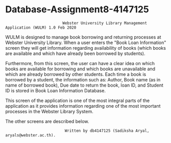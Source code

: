 # Database-Assignment8-4147125
                             Webster University Library Management Application (WULM) 1.0 Feb 2020
WULM is designed to manage book borrowing and returning processes at Webster University Library. When a user enters the "Book Loan Information" screen they will get information regarding availability of books (which books are available and which have already been borrowed by students).

Furthermore, from this screen, the user can have a clear idea on which books are available for borrowing and which books are unavailable and which are already borrowed by other students. Each time a book is borrowed by a student, the information such as: Author, Book name (as in name of borrowed book), Due date to return the book, loan ID, and Student ID is stored in Book Loan Information Database.

This screen of the application is one of the most integral parts of the application as it provides information regarding one of the most important processes in the Webster Library System.

The other screens are described below.

                              Written by db4147125 (Sadiksha Aryal, aryals@webster.ac.th). 
